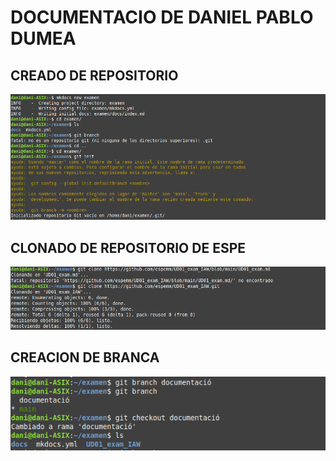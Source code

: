 # DOCUMENTACIO DE DANIEL PABLO DUMEA

## CREADO DE REPOSITORIO

![captura1](./capturas/captura1.png)

## CLONADO DE REPOSITORIO DE ESPE

![captura2](./capturas/captura2.png)

## CREACION DE BRANCA

![captura3](./capturas/captura3.png)
